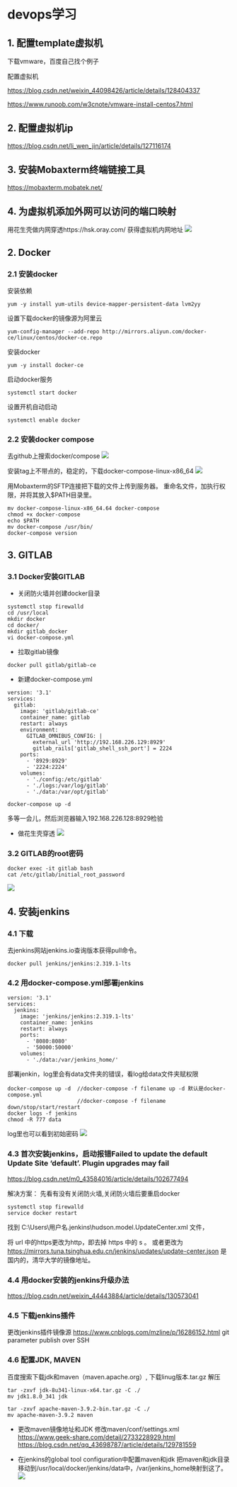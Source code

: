 # devops学习

## 1. 配置template虚拟机

下载vmware，百度自己找个例子

配置虚拟机 

https://blog.csdn.net/weixin_44098426/article/details/128404337

https://www.runoob.com/w3cnote/vmware-install-centos7.html


## 2. 配置虚拟机ip

https://blog.csdn.net/li_wen_jin/article/details/127116174

## 3. 安装Mobaxterm终端链接工具

https://mobaxterm.mobatek.net/

## 4. 为虚拟机添加外网可以访问的端口映射
用花生壳做内网穿透https://hsk.oray.com/
获得虚拟机内网地址
![](pic/2023-05-12-11-21-44.png)


## 2. Docker

### 2.1 安装docker

安装依赖 
```
yum -y install yum-utils device-mapper-persistent-data lvm2yy
```

设置下载docker的镜像源为阿里云
```
yum-config-manager --add-repo http://mirrors.aliyun.com/docker-ce/linux/centos/docker-ce.repo
```

安装docker
```
yum -y install docker-ce
```

启动docker服务
```
systemctl start docker
```

设置开机自动启动
```
systemctl enable docker
```
### 2.2 安装docker compose
去github上搜索docker/compose
![](pic/2023-05-12-10-20-23.png)

安装tag上不带点的，稳定的，下载docker-compose-linux-x86_64
![](pic/2023-05-12-10-21-57.png)

用Mobaxterm的SFTP连接把下载的文件上传到服务器。
重命名文件，加执行权限，并将其放入$PATH目录里。
```
mv docker-compose-linux-x86_64.64 docker-compose
chmod +x docker-compose
echo $PATH
mv docker-compose /usr/bin/
docker-compose version
```

## 3. GITLAB

### 3.1 Docker安装GITLAB

* 关闭防火墙并创建docker目录
```
systemctl stop firewalld
cd /usr/local
mkdir docker
cd docker/
mkdir gitlab_docker
vi docker-compose.yml
```

* 拉取gitlab镜像
```
docker pull gitlab/gitlab-ce
```

* 新建docker-compose.yml
```
version: '3.1'
services:
  gitlab:
    image: 'gitlab/gitlab-ce'
    container_name: gitlab
    restart: always
    environment:
      GITLAB_OMNIBUS_CONFIG: |
        external_url 'http://192.168.226.129:8929'
        gitlab_rails['gitlab_shell_ssh_port'] = 2224
    ports:
      - '8929:8929'
      - '2224:2224'
    volumes:
      - './config:/etc/gitlab'
      - './logs:/var/log/gitlab'
      - './data:/var/opt/gitlab'
```
```
docker-compose up -d
```

多等一会儿，然后浏览器输入192.168.226.128:8929检验

* 做花生壳穿透
![](pic/2023-05-16-10-54-21.png)

### 3.2 GITLAB的root密码
```
docker exec -it gitlab bash   
cat /etc/gitlab/initial_root_password
```
![](pic/2023-05-08-11-10-58.png)

## 4. 安装jenkins

### 4.1 下载
去jenkins网站jenkins.io查询版本获得pull命令。
```
docker pull jenkins/jenkins:2.319.1-lts
```

### 4.2 用docker-compose.yml部署jenkins

```
version: '3.1'
services:
  jenkins:
    image: 'jenkins/jenkins:2.319.1-lts'
    container_name: jenkins
    restart: always
    ports:
      - '8080:8080'
      - '50000:50000'
    volumes:
      - './data:/var/jenkins_home/'
```
部署jenkin，log里会有data文件夹的错误，看log给data文件夹赋权限
```
docker-compose up -d  //docker-compose -f filename up -d 默认是docker-compose.yml
                      //docker-compose -f filename down/stop/start/restart
docker logs -f jenkins 
chmod -R 777 data
```

log里也可以看到初始密码
![](pic/2023-05-16-13-42-31.png)

### 4.3 首次安装jenkins，启动报错Failed to update the default Update Site ‘default’. Plugin upgrades may fail

https://blog.csdn.net/m0_43584016/article/details/102677494

解决方案：
先看有没有关闭防火墙,关闭防火墙后要重启docker
```
systemctl stop firewalld
service docker restart
```
找到 C:\Users\用户名.jenkins\hudson.model.UpdateCenter.xml 文件，

将 url 中的https更改为http，即去掉 https 中的 s 。
或者更改为
https://mirrors.tuna.tsinghua.edu.cn/jenkins/updates/update-center.json
是国内的，清华大学的镜像地址。

### 4.4 用docker安装的jenkins升级办法
https://blog.csdn.net/weixin_44443884/article/details/130573041


### 4.5 下载jenkins插件

更改jenkins插件镜像源
https://www.cnblogs.com/mzline/p/16286152.html
git parameter
publish over SSH

### 4.6 配置JDK, MAVEN

百度搜索下载jdk和maven（maven.apache.org）, 下载linug版本.tar.gz
解压
```
tar -zxvf jdk-8u341-linux-x64.tar.gz -C ./
mv jdk1.8.0_341 jdk

tar -zxvf apache-maven-3.9.2-bin.tar.gz -C ./
mv apache-maven-3.9.2 maven
```

* 更改maven镜像地址和JDK
修改maven/conf/settings.xml
https://www.geek-share.com/detail/2733228929.html
https://blog.csdn.net/qq_43698787/article/details/129781559

* 在jenkins的global tool configuration中配置maven和jdk
把maven和jdk目录移动到/usr/local/docker/jenkins/data中，/var/jenkins_home映射到这了。
![](pic/2023-05-16-16-22-40.png)